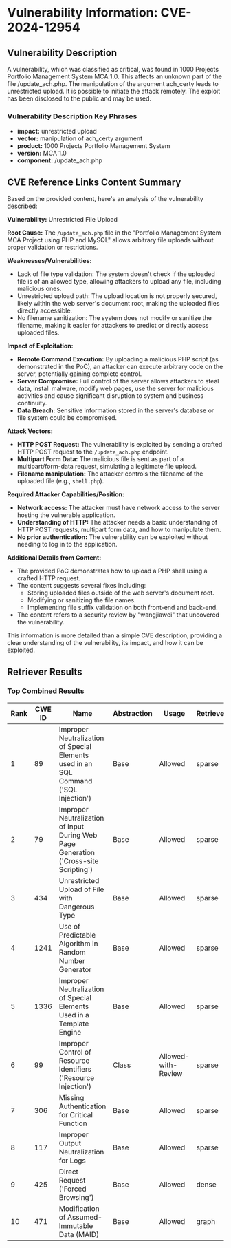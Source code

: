 # Vulnerability Information: CVE-2024-12954

## Vulnerability Description
A vulnerability, which was classified as critical, was found in 1000 Projects Portfolio Management System MCA 1.0. This affects an unknown part of the file /update_ach.php. The manipulation of the argument ach_certy leads to unrestricted upload. It is possible to initiate the attack remotely. The exploit has been disclosed to the public and may be used.

### Vulnerability Description Key Phrases
- **impact:** unrestricted upload
- **vector:** manipulation of ach_certy argument
- **product:** 1000 Projects Portfolio Management System
- **version:** MCA 1.0
- **component:** /update_ach.php

## CVE Reference Links Content Summary
Based on the provided content, here's an analysis of the vulnerability described:

**Vulnerability:** Unrestricted File Upload

**Root Cause:** The `/update_ach.php` file in the "Portfolio Management System MCA Project using PHP and MySQL" allows arbitrary file uploads without proper validation or restrictions.

**Weaknesses/Vulnerabilities:**
  - Lack of file type validation: The system doesn't check if the uploaded file is of an allowed type, allowing attackers to upload any file, including malicious ones.
  - Unrestricted upload path: The upload location is not properly secured, likely within the web server's document root, making the uploaded files directly accessible.
  - No filename sanitization: The system does not modify or sanitize the filename, making it easier for attackers to predict or directly access uploaded files.

**Impact of Exploitation:**
  - **Remote Command Execution:** By uploading a malicious PHP script (as demonstrated in the PoC), an attacker can execute arbitrary code on the server, potentially gaining complete control.
  - **Server Compromise:** Full control of the server allows attackers to steal data, install malware, modify web pages, use the server for malicious activities and cause significant disruption to system and business continuity.
  - **Data Breach:** Sensitive information stored in the server's database or file system could be compromised.

**Attack Vectors:**
  - **HTTP POST Request:** The vulnerability is exploited by sending a crafted HTTP POST request to the `/update_ach.php` endpoint.
  - **Multipart Form Data:** The malicious file is sent as part of a multipart/form-data request, simulating a legitimate file upload.
  - **Filename manipulation:** The attacker controls the filename of the uploaded file (e.g., `shell.php`).

**Required Attacker Capabilities/Position:**
  - **Network access:** The attacker must have network access to the server hosting the vulnerable application.
  - **Understanding of HTTP:** The attacker needs a basic understanding of HTTP POST requests, multipart form data, and how to manipulate them.
  - **No prior authentication:** The vulnerability can be exploited without needing to log in to the application.

**Additional Details from Content:**

- The provided PoC demonstrates how to upload a PHP shell using a crafted HTTP request.
- The content suggests several fixes including:
    - Storing uploaded files outside of the web server's document root.
    - Modifying or sanitizing the file names.
    - Implementing file suffix validation on both front-end and back-end.
- The content refers to a security review by "wangjiawei" that uncovered the vulnerability.

This information is more detailed than a simple CVE description, providing a clear understanding of the vulnerability, its impact, and how it can be exploited.

## Retriever Results

### Top Combined Results

| Rank | CWE ID | Name | Abstraction | Usage  | Retrievers | Individual Scores |
|------|--------|------|-------------|-------|------------|-------------------|
| 1 | 89 | Improper Neutralization of Special Elements used in an SQL Command ('SQL Injection') | Base | Allowed | sparse | 0.151 |
| 2 | 79 | Improper Neutralization of Input During Web Page Generation ('Cross-site Scripting') | Base | Allowed | sparse | 0.138 |
| 3 | 434 | Unrestricted Upload of File with Dangerous Type | Base | Allowed | sparse | 0.129 |
| 4 | 1241 | Use of Predictable Algorithm in Random Number Generator | Base | Allowed | sparse | 0.113 |
| 5 | 1336 | Improper Neutralization of Special Elements Used in a Template Engine | Base | Allowed | sparse | 0.113 |
| 6 | 99 | Improper Control of Resource Identifiers ('Resource Injection') | Class | Allowed-with-Review | sparse | 0.112 |
| 7 | 306 | Missing Authentication for Critical Function | Base | Allowed | sparse | 0.112 |
| 8 | 117 | Improper Output Neutralization for Logs | Base | Allowed | sparse | 0.111 |
| 9 | 425 | Direct Request ('Forced Browsing') | Base | Allowed | dense | 0.613 |
| 10 | 471 | Modification of Assumed-Immutable Data (MAID) | Base | Allowed | graph | 0.003 |

